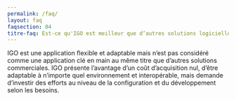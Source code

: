 ```yaml
---
permalink: /faq/
layout: faq
faqsection: 04
titre-faq: Est-ce qu'IGO est meilleur que d’autres solutions logicielles?
---
```


IGO est une application flexible et adaptable mais n’est pas considéré comme une application clé en main au même titre que d’autres solutions commerciales. IGO présente l’avantage d’un coût d’acquisition nul, d’être adaptable à n’importe quel environnement et interopérable, mais demande d’investir des efforts au niveau de la configuration et du développement selon les besoins.

